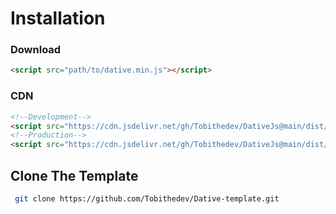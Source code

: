 # Installation

### Download
```html 
<script src="path/to/dative.min.js"></script>
```
### CDN
```html
<!--Development-->
<script src="https://cdn.jsdelivr.net/gh/Tobithedev/DativeJs@main/dist/dative.js"></script>
<!--Production-->
<script src="https://cdn.jsdelivr.net/gh/Tobithedev/DativeJs@main/dist/dative.min.js"></script>
```
## Clone The Template
```bash
 git clone https://github.com/Tobithedev/Dative-template.git
```